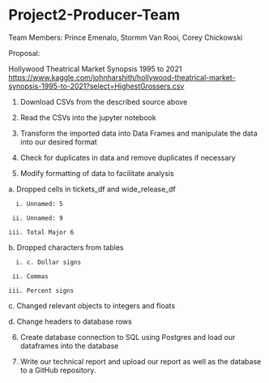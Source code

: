 # Project2-Producer-Team

Team Members:
Prince Emenalo, Stormm Van Rooi, Corey Chickowski

Proposal:

Hollywood Theatrical Market Synopsis 1995 to 2021
https://www.kaggle.com/johnharshith/hollywood-theatrical-market-synopsis-1995-to-2021?select=HighestGrossers.csv

1. Download CSVs from the described source above

2. Read the CSVs into the jupyter notebook 

3. Transform the imported data into Data Frames and manipulate the data into our desired format

4. Check for duplicates in data and remove duplicates if necessary

5. Modify formatting of data to facilitate analysis
   
  a. Dropped cells in tickets_df and wide_release_df
      
      i. Unnamed: 5
     
     ii. Unnamed: 9
     
    iii. Total Major 6
   
  b. Dropped characters from tables
        
      i. c. Dollar signs
       
     ii. Commas
      
    iii. Percent signs
    
   c. Changed relevant objects to integers and floats
   
   d. Change headers to database rows

6. Create database connection to SQL using Postgres and load our dataframes into the database

7. Write our technical report and upload our report as well as the database to a GitHub repository.

